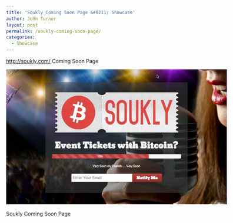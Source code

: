 ```yaml
---
title: 'Soukly Coming Soon Page &#8211; Showcase'
author: John Turner
layout: post
permalink: /soukly-coming-soon-page/
categories:
  - Showcase
---
```

<a href="http://soukly.com/" target="_blank" rel="nofollow">http://soukly.com/</a>&nbsp;Coming Soon Page

<div id="attachment_664" style="width: 610px" class="wp-caption alignnone">
  <a href="/wp-content/uploads/2014/03/soukly-coming-soon-page.jpg"><img class="size-large wp-image-664" alt="Soukly Coming Soon Page" src="/wp-content/uploads/2014/03/soukly-coming-soon-page-600x366.jpg" width="600" height="366" /></a>

  <p class="wp-caption-text">
    Soukly Coming Soon Page
  </p>
</div>
